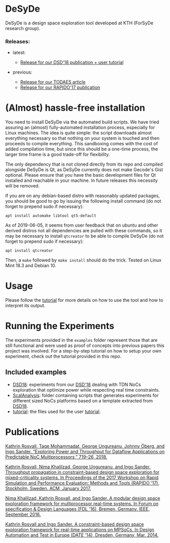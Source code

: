 # DeSyDe

DeSyDe is a design space exploration tool developed at KTH (ForSyDe research group).

### Releases:
* latest: 
  * [Release for our DSD'18 publication + user tutorial](https://github.com/forsyde/DeSyDe/tree/v0.3.0-dsd)

* previous:
  * [Release for our TODAES article](https://github.com/forsyde/DeSyDe/tree/v0.2.1-todaes)
  * [Release for our RAPIDO'17 publication](https://github.com/forsyde/DeSyDe/tree/v0.1.1-rapido)


# (Almost) hassle-free installation

You need to install DeSyDe via the automated build scripts. We have
tried assuring an (almost) fully-automated installation process,
especially for Linux machines. The idea is quite simple: the script
downloads almost everything necessary so that nothing on your system
is touched and then proceeds to compile everything. This sandboxing
comes with the cost of added compilation time, but since this should
be a one-time process, the larger time frame is a good trade-off for
flexibility.

The only dependency that is not cloned directly from its repo and
compiled alongside DeSyDe is Qt, as DeSyDe currently does not make
Gecode's Gist optional. Please ensure that you have the basic
development files for Qt installed and reachable in your machine. In
future releases this necessity will be removed.

If you are on any debian-based distro with reasonably updated
packages, you should be good to go by issuing the following install
command (do not forget to prepend sudo if necessary):

    apt install automake libtool qt5-default
    
As of 2019-06-05, it seems from user feedback that on ubuntu and other
derived distros not all dependencies are pulled with these commands, so
it may be necessary to install `qtcreator` to be able to compile DeSyDe
(do not forget to prepend sudo if necessary):

    apt install qtcreator

Then, a `make` followed by `make install` should do the trick. Tested
on Linux Mint 18.3 and Debian 10.

# Usage

Please follow the [tutorial](docs/tutorial.md) for more details on how
to use the tool and how to interpret its output.

# Running the Experiments

The experiments provided in the `examples` folder represent those that are still functional and were
used as proof of concepts into previous papers this project was involved. For a step-by-step tutorial
on how to setup your own experiment, check out the tutorial provided in this repo.

## Included examples

* [DSD18](examples/DSD18): experiments from our [DSD'18](ttps://doi.org/10.1109/DSD.2018.00011.) dealing with TDN NoCs exploration that optimize power while respecting real time constraints.
* [ScalAnalysis](examples/ScalAnalysis): folder containing scripts that generates experiments for different sized NoCs platforms based on a template extracted from [DSD18](examples/DSD18).
* [tutorial](examples/tutorial): the files used for the user [tutorial](docs/tutorial.md).

# Publications

[Kathrin Rosvall, Tage Mohammadat, George Ungureanu, Johnny Öberg, and Ingo Sander. “Exploring Power and Throughput for Dataflow Applications on Predictable NoC Multiprocessors,” 719–26, 2018.](https://doi.org/10.1109/DSD.2018.00011.)

[Kathrin Rosvall, Nima Khalilzad, George Ungureanu, and Ingo Sander. Throughput propagation in constraint-based design space exploration for mixed-criticality systems. In Proceedings of the 2017 Workshop on Rapid Simulation and Performance Evaluation: Methods and Tools (RAPIDO '17), Stockholm, Sweden. ACM, January 2017.](https://doi.org/10.1145/3023973.3023977)

[Nima Khalilzad, Kathrin Rosvall, and Ingo Sander. A modular design space exploration framework for multiprocessor real-time systems. In Forum on specification & Design Languages (FDL '16), Bremen, Germany. IEEE, September 2016.](https://doi.org/10.1109/FDL.2016.7880377)

[Kathrin Rosvall and Ingo Sander. A constraint-based design space exploration framework for real-time applications on MPSoCs. In Design Automation and Test in Europe (DATE '14), Dresden, Germany, Mar. 2014.](http://dx.doi.org/10.7873/DATE.2014.339)

